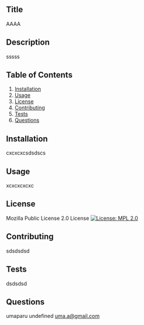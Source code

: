 
  ## Title
  AAAA
  ## Description 
  sssss
  
  ## Table of Contents
  1. [Installation](#Installation)
  2. [Usage](#Usage)
  3. [License](#License)
  4. [Contributing](#Contributing)
  5. [Tests](#Tests)
  6. [Questions](#Questions)
  
  ## Installation
  cxcxcxcsdsdscs
  ## Usage
  xcxcxcxcxc
  ## License
  Mozilla Public License 2.0 License [![License: MPL 2.0](https://img.shields.io/badge/License-MPL%202.0-brightgreen.svg)](https://opensource.org/licenses/MPL-2.0)
  ## Contributing
  sdsdsdsd
  ## Tests
  dsdsdsd
  ## Questions
  umaparu
  undefined
  uma.a@gmail.com
  
